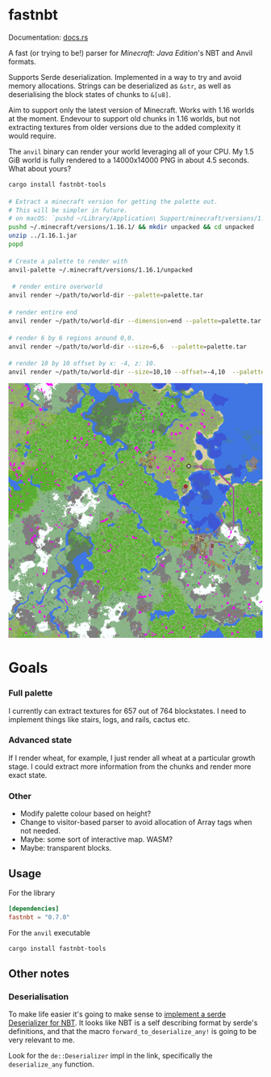 # fastnbt

Documentation: [docs.rs](https://docs.rs/crate/fastnbt)

A fast (or trying to be!) parser for *Minecraft: Java Edition*'s NBT and Anvil formats.

Supports Serde deserialization. Implemented in a way to try and avoid memory allocations. Strings can be deserialized as `&str`, as well as deserialising the block states of chunks to `&[u8]`.

Aim to support only the latest version of Minecraft. Works with 1.16 worlds at the moment. Endevour to support old chunks in 1.16 worlds, but not extracting textures from older versions due to the added complexity it would require.

The `anvil` binary can render your world leveraging all of your CPU. My 1.5 GiB world is fully rendered to a 14000x14000 PNG in about 4.5 seconds. What about yours?

```bash
cargo install fastnbt-tools

# Extract a minecraft version for getting the palette out.
# This will be simpler in future.
# on macOS: `pushd ~/Library/Application\ Support/minecraft/versions/1.16.1/ && mkdir unpacked && cd unpacked`
pushd ~/.minecraft/versions/1.16.1/ && mkdir unpacked && cd unpacked
unzip ../1.16.1.jar
popd

# Create a palette to render with
anvil-palette ~/.minecraft/versions/1.16.1/unpacked 

 # render entire overworld
anvil render ~/path/to/world-dir --palette=palette.tar

# render entire end
anvil render ~/path/to/world-dir --dimension=end --palette=palette.tar 

# render 6 by 6 regions around 0,0.
anvil render ~/path/to/world-dir --size=6,6  --palette=palette.tar 

# render 10 by 10 offset by x: -4, z: 10.
anvil render ~/path/to/world-dir --size=10,10 --offset=-4,10  --palette=palette.tar 
```

![alt rendered map](demo.png)

# Goals

### Full palette

I currently can extract textures for 657 out of 764 blockstates. I need to implement things like stairs, logs, and rails, cactus etc.

### Advanced state

If I render wheat, for example, I just render all wheat at a particular growth stage. I could extract more information from the chunks and render more exact state.

### Other

* Modify palette colour based on height?
* Change to visitor-based parser to avoid allocation of Array tags when not needed.
* Maybe: some sort of interactive map. WASM?
* Maybe: transparent blocks.

## Usage

For the library

```toml
[dependencies]
fastnbt = "0.7.0"
```

For the `anvil` executable

```bash
cargo install fastnbt-tools
```

## Other notes

### Deserialisation

To make life easier it's going to make sense to [implement a serde Deserializer for NBT](https://serde.rs/impl-deserializer.html). It looks like NBT is a self describing format by serde's definitions, and that the macro `forward_to_deserialize_any!` is going to be very relevant to me.

Look for the `de::Deserializer` impl in the link, specifically the `deserialize_any` function.
